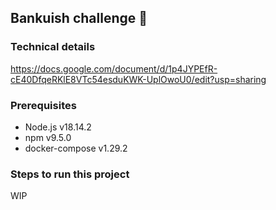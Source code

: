## Bankuish challenge :rocket:

### Technical details

https://docs.google.com/document/d/1p4JYPEfR-cE40DfqeRKlE8VTc54esduKWK-UplOwoU0/edit?usp=sharing

### Prerequisites

<ul>
  <li>
    Node.js v18.14.2
  </li>
  <li>
    npm v9.5.0
  </li>
  <li>
    docker-compose v1.29.2
  </li>
</ul>

### Steps to run this project

WIP
